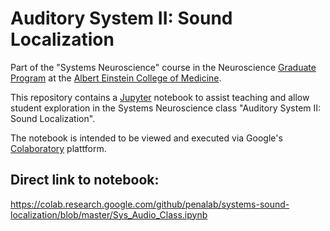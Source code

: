 
# Auditory System II: Sound Localization

Part of the "Systems Neuroscience" course in the Neuroscience
[Graduate Program][gradpro] at the [Albert Einstein College of Medicine][aecom].

[gradpro]: https://www.einstein.yu.edu/departments/neuroscience/graduate-program/
[aecom]: https://www.einstein.yu.edu/

This repository contains a [Jupyter][] notebook to assist
teaching and allow student exploration in the Systems Neuroscience class
"Auditory System II: Sound Localization".

[Jupyter]: https://jupyter.org/

The notebook is intended to be viewed and executed via Google's [Colaboratory][]
plattform.

[Colaboratory]: https://colab.research.google.com/

## Direct link to notebook:

https://colab.research.google.com/github/penalab/systems-sound-localization/blob/master/Sys_Audio_Class.ipynb
